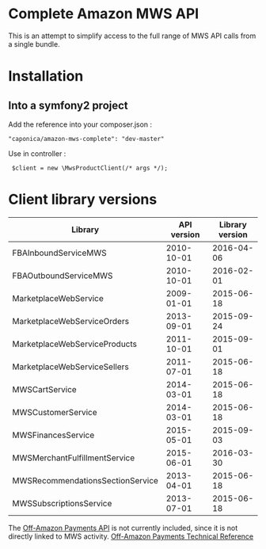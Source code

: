 Complete Amazon MWS API
=======================

This is an attempt to simplify access to the full range of MWS API calls from a single bundle.

Installation
============

Into a symfony2 project
-----------------------

Add the reference into your composer.json : 

    "caponica/amazon-mws-complete": "dev-master"

Use in controller :

     $client = new \MwsProductClient(/* args */);

Client library versions
=======================

|Library                            |API version|Library version|
|-----------------------------------|-----------|---------------|
|FBAInboundServiceMWS               |2010-10-01 |2016-04-06     |
|FBAOutboundServiceMWS              |2010-10-01 |2016-02-01     |
|MarketplaceWebService              |2009-01-01 |2015-06-18     |
|MarketplaceWebServiceOrders        |2013-09-01 |2015-09-24     |
|MarketplaceWebServiceProducts      |2011-10-01 |2015-09-01     |
|MarketplaceWebServiceSellers       |2011-07-01 |2015-06-18     |
|MWSCartService                     |2014-03-01 |2015-06-18     |
|MWSCustomerService                 |2014-03-01 |2015-06-18     |
|MWSFinancesService                 |2015-05-01 |2015-09-03     |
|MWSMerchantFulfillmentService      |2015-06-01 |2016-03-30     |
|MWSRecommendationsSectionService   |2013-04-01 |2015-06-18     |
|MWSSubscriptionsService            |2013-07-01 |2015-06-18     |

The [Off-Amazon Payments API](https://developer.amazonservices.co.uk/doc/offamazonpayments/offamazonpayments/v20130101/php.html)
is not currently included, since it is not directly linked to MWS activity.
[Off-Amazon Payments Technical Reference](https://payments.amazon.co.uk/developer/documentation)
